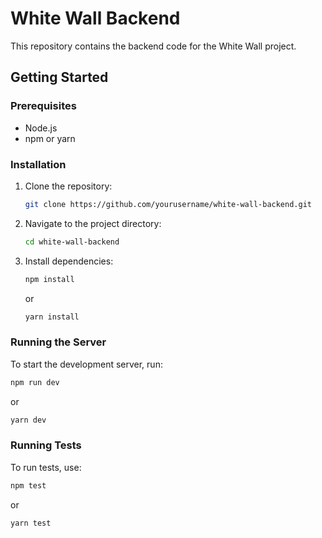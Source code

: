 # White Wall Backend

This repository contains the backend code for the White Wall project.

## Getting Started

### Prerequisites

- Node.js
- npm or yarn

### Installation

1. Clone the repository:
    ```sh
    git clone https://github.com/yourusername/white-wall-backend.git
    ```
2. Navigate to the project directory:
    ```sh
    cd white-wall-backend
    ```
3. Install dependencies:
    ```sh
    npm install
    ```
    or
    ```sh
    yarn install
    ```

### Running the Server

To start the development server, run:
```sh
npm run dev
```
or
```sh
yarn dev
```

### Running Tests

To run tests, use:
```sh
npm test
```
or
```sh
yarn test
```